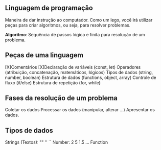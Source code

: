 ## Linguagem de programação
Maneira de dar instrução ao computador.
Como um lego, você irá utilizar peças para criar algoritmos, ou seja, para resolver problemas.

**Algoritmo**: Sequência de passos lógica e finita para resolução de um problema.

## Peças de uma linguagem
[X]Comentários
[X]Declaração de variáveis (const, let)
Operadores (atribuição, concatenação, matemáticos, lógicos)
Tipos de dados (string, number, boolean)
Estrutura de dados (functions, object, array)
Controle de fluxo (if/else)
Estrutura de repetição (for, while)

## Fases da resolução de um problema
Coletar os dados Processar os dados (manipular, alterar ...)
Apresentar os dados.

## Tipos de dados
Strings (Textos): "" '' ``
Number: 2 5 1.5 ...
Function
